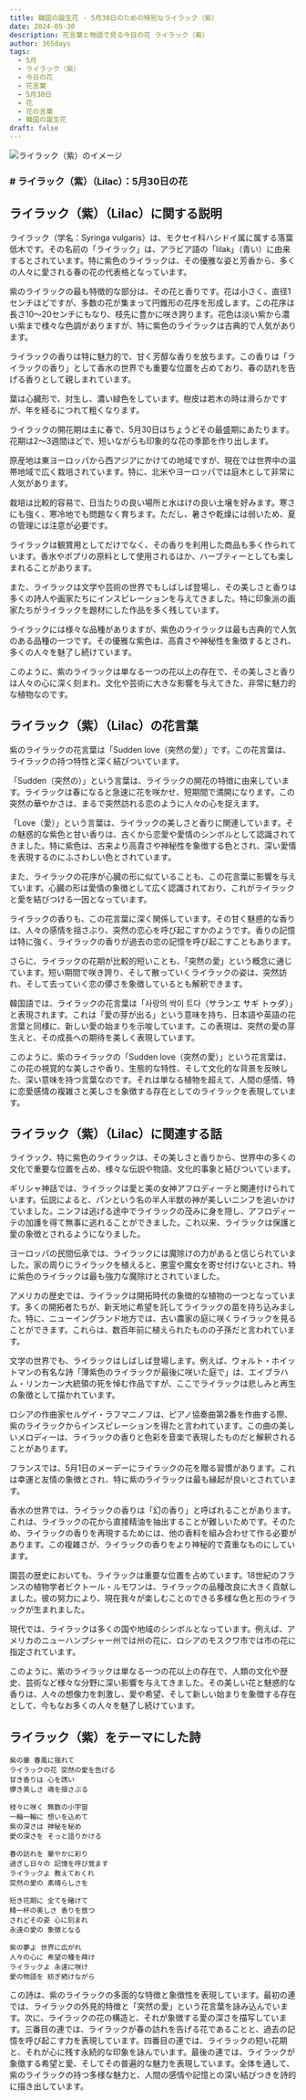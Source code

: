 ```yaml
---
title: 韓国の誕生花 - 5月30日のための特別なライラック（紫）
date: 2024-05-30
description: 花言葉と物語で見る今日の花 ライラック（紫）
author: 365days
tags:
  - 5月
  - ライラック（紫）
  - 今日の花
  - 花言葉
  - 5月30日
  - 花
  - 花の言葉
  - 韓国の誕生花
draft: false
---
```



![ライラック（紫）のイメージ](https://cdn.pixabay.com/photo/2020/04/18/21/41/lilac-5061139_960_720.jpg#center#center)


### # ライラック（紫）（Lilac）：5月30日の花

## ライラック（紫）（Lilac）に関する説明

ライラック（学名：Syringa vulgaris）は、モクセイ科ハシドイ属に属する落葉低木です。その名前の「ライラック」は、アラビア語の「lilak」（青い）に由来するとされています。特に紫色のライラックは、その優雅な姿と芳香から、多くの人々に愛される春の花の代表格となっています。

紫のライラックの最も特徴的な部分は、その花と香りです。花は小さく、直径1センチほどですが、多数の花が集まって円錐形の花序を形成します。この花序は長さ10〜20センチにもなり、枝先に豊かに咲き誇ります。花色は淡い紫から濃い紫まで様々な色調がありますが、特に紫色のライラックは古典的で人気があります。

ライラックの香りは特に魅力的で、甘く芳醇な香りを放ちます。この香りは「ライラックの香り」として香水の世界でも重要な位置を占めており、春の訪れを告げる香りとして親しまれています。

葉は心臓形で、対生し、濃い緑色をしています。樹皮は若木の時は滑らかですが、年を経るにつれて粗くなります。

ライラックの開花期は主に春で、5月30日はちょうどその最盛期にあたります。花期は2〜3週間ほどで、短いながらも印象的な花の季節を作り出します。

原産地は東ヨーロッパから西アジアにかけての地域ですが、現在では世界中の温帯地域で広く栽培されています。特に、北米やヨーロッパでは庭木として非常に人気があります。

栽培は比較的容易で、日当たりの良い場所と水はけの良い土壌を好みます。寒さにも強く、寒冷地でも問題なく育ちます。ただし、暑さや乾燥には弱いため、夏の管理には注意が必要です。

ライラックは観賞用としてだけでなく、その香りを利用した商品も多く作られています。香水やポプリの原料として使用されるほか、ハーブティーとしても楽しまれることがあります。

また、ライラックは文学や芸術の世界でもしばしば登場し、その美しさと香りは多くの詩人や画家たちにインスピレーションを与えてきました。特に印象派の画家たちがライラックを題材にした作品を多く残しています。

ライラックには様々な品種がありますが、紫色のライラックは最も古典的で人気のある品種の一つです。その優雅な紫色は、高貴さや神秘性を象徴するとされ、多くの人々を魅了し続けています。

このように、紫のライラックは単なる一つの花以上の存在で、その美しさと香りは人々の心に深く刻まれ、文化や芸術に大きな影響を与えてきた、非常に魅力的な植物なのです。

## ライラック（紫）（Lilac）の花言葉

紫のライラックの花言葉は「Sudden love（突然の愛）」です。この花言葉は、ライラックの持つ特性と深く結びついています。

「Sudden（突然の）」という言葉は、ライラックの開花の特徴に由来しています。ライラックは春になると急速に花を咲かせ、短期間で満開になります。この突然の華やかさは、まるで突然訪れる恋のように人々の心を捉えます。

「Love（愛）」という言葉は、ライラックの美しさと香りに関連しています。その魅惑的な紫色と甘い香りは、古くから恋愛や愛情のシンボルとして認識されてきました。特に紫色は、古来より高貴さや神秘性を象徴する色とされ、深い愛情を表現するのにふさわしい色とされています。

また、ライラックの花序が心臓の形に似ていることも、この花言葉に影響を与えています。心臓の形は愛情の象徴として広く認識されており、これがライラックと愛を結びつける一因となっています。

ライラックの香りも、この花言葉に深く関係しています。その甘く魅惑的な香りは、人々の感情を揺さぶり、突然の恋心を呼び起こすかのようです。香りの記憶は特に強く、ライラックの香りが過去の恋の記憶を呼び起こすこともあります。

さらに、ライラックの花期が比較的短いことも、「突然の愛」という概念に通じています。短い期間で咲き誇り、そして散っていくライラックの姿は、突然訪れ、そして去っていく恋の儚さを象徴しているとも解釈できます。

韓国語では、ライラックの花言葉は「사랑의 싹이 트다（サランエ サギ トゥダ）」と表現されます。これは「愛の芽が出る」という意味を持ち、日本語や英語の花言葉と同様に、新しい愛の始まりを示唆しています。この表現は、突然の愛の芽生えと、その成長への期待を美しく表現しています。

このように、紫のライラックの「Sudden love（突然の愛）」という花言葉は、この花の視覚的な美しさや香り、生態的な特性、そして文化的な背景を反映した、深い意味を持つ言葉なのです。それは単なる植物を超えて、人間の感情、特に恋愛感情の複雑さと美しさを象徴する存在としてのライラックを表現しています。

## ライラック（紫）（Lilac）に関連する話

ライラック、特に紫色のライラックは、その美しさと香りから、世界中の多くの文化で重要な位置を占め、様々な伝説や物語、文化的事象と結びついています。

ギリシャ神話では、ライラックは愛と美の女神アフロディーテと関連付けられています。伝説によると、パンという名の半人半獣の神が美しいニンフを追いかけていました。ニンフは逃げる途中でライラックの茂みに身を隠し、アフロディーテの加護を得て無事に逃れることができました。これ以来、ライラックは保護と愛の象徴とされるようになりました。

ヨーロッパの民間伝承では、ライラックには魔除けの力があると信じられていました。家の周りにライラックを植えると、悪霊や魔女を寄せ付けないとされ、特に紫色のライラックは最も強力な魔除けとされていました。

アメリカの歴史では、ライラックは開拓時代の象徴的な植物の一つとなっています。多くの開拓者たちが、新天地に希望を託してライラックの苗を持ち込みました。特に、ニューイングランド地方では、古い農家の庭に咲くライラックを見ることができます。これらは、数百年前に植えられたものの子孫だと言われています。

文学の世界でも、ライラックはしばしば登場します。例えば、ウォルト・ホイットマンの有名な詩「薄紫色のライラックが最後に咲いた庭で」は、エイブラハム・リンカーン大統領の死を悼む作品ですが、ここでライラックは悲しみと再生の象徴として描かれています。

ロシアの作曲家セルゲイ・ラフマニノフは、ピアノ協奏曲第2番を作曲する際、紫のライラックからインスピレーションを得たと言われています。この曲の美しいメロディーは、ライラックの香りと色彩を音楽で表現したものだと解釈されることがあります。

フランスでは、5月1日のメーデーにライラックの花を贈る習慣があります。これは幸運と友情の象徴とされ、特に紫のライラックは最も縁起が良いとされています。

香水の世界では、ライラックの香りは「幻の香り」と呼ばれることがあります。これは、ライラックの花から直接精油を抽出することが難しいためです。そのため、ライラックの香りを再現するためには、他の香料を組み合わせて作る必要があります。この複雑さが、ライラックの香りをより神秘的で貴重なものにしています。

園芸の歴史においても、ライラックは重要な位置を占めています。18世紀のフランスの植物学者ビクトール・ルモワンは、ライラックの品種改良に大きく貢献しました。彼の努力により、現在我々が楽しむことのできる多様な色と形のライラックが生まれました。

現代では、ライラックは多くの国や地域のシンボルとなっています。例えば、アメリカのニューハンプシャー州では州の花に、ロシアのモスクワ市では市の花に指定されています。

このように、紫のライラックは単なる一つの花以上の存在で、人類の文化や歴史、芸術など様々な分野に深い影響を与えてきました。その美しい花と魅惑的な香りは、人々の想像力を刺激し、愛や希望、そして新しい始まりを象徴する存在として、今もなお多くの人々を魅了し続けています。

## ライラック（紫）をテーマにした詩

    紫の華 春風に揺れて
    ライラックの花 突然の愛を告げる
    甘き香りは 心を誘い
    儚き美しさ 魂を揺さぶる

    枝々に咲く 無数の小宇宙
    一輪一輪に 想いを込めて
    紫の深さは 神秘を秘め
    愛の深さを そっと語りかける

    春の訪れを 華やかに彩り
    過ぎし日々の 記憶を呼び覚ます
    ライラックよ 教えておくれ
    突然の愛の 素晴らしさを

    短き花期に 全てを賭けて
    精一杯の美しさ 香りを放つ
    されどその姿 心に刻まれ
    永遠の愛の 象徴となる

    紫の夢よ 世界に広がれ
    人々の心に 希望の種を蒔け
    ライラックよ 永遠に咲け
    愛の物語を 紡ぎ続けながら

この詩は、紫のライラックの多面的な特徴と象徴性を表現しています。最初の連では、ライラックの外見的特徴と「突然の愛」という花言葉を詠み込んでいます。次に、ライラックの花の構造と、それが象徴する愛の深さを描写しています。三番目の連では、ライラックが春の訪れを告げる花であることと、過去の記憶を呼び起こす力を表現しています。四番目の連では、ライラックの短い花期と、それが心に残す永続的な印象を詠んでいます。最後の連では、ライラックが象徴する希望と愛、そしてその普遍的な魅力を表現しています。全体を通して、紫のライラックの持つ多様な魅力と、人間の感情や記憶との深い結びつきを詩的に描き出しています。
